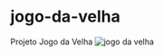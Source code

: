 # jogo-da-velha
Projeto Jogo da Velha
![jogo da velha](https://user-images.githubusercontent.com/110636549/193367963-0f777426-a5aa-44f8-b2ab-e21d51e73002.png)
